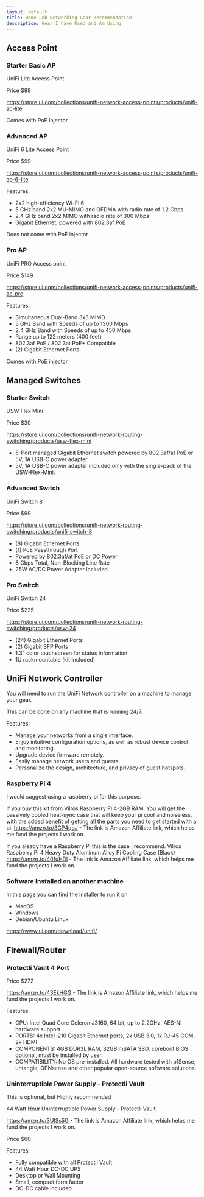 ```yaml
---
layout: default
title: Home Lab Networking Gear Recommendation
description: Gear I have Used and Am Using
---
```


## Access Point

### Starter Basic AP

UniFi Lite Access Point

Price $89

https://store.ui.com/collections/unifi-network-access-points/products/unifi-ac-lite

Comes with PoE injector

### Advanced AP

UniFi 6 Lite Access Point

Price $99

https://store.ui.com/collections/unifi-network-access-points/products/unifi-ap-6-lite

Features:

* 2x2 high-efficiency Wi-Fi 6
* 5 GHz band 2x2 MU-MIMO and OFDMA with radio rate of 1.2 Gbps
* 2.4 GHz band 2x2 MIMO with radio rate of 300 Mbps
* Gigabit Ethernet, powered with 802.3af PoE

Does not come with PoE injector

### Pro AP

UniFi PRO Access point

Price $149

https://store.ui.com/collections/unifi-network-access-points/products/unifi-ac-pro

Features:

* Simultaneous Dual-Band 3x3 MIMO
* 5 GHz Band with Speeds of up to 1300 Mbps
* 2.4 GHz Band with Speeds of up to 450 Mbps
* Range up to 122 meters (400 feet)
* 802.3af PoE / 802.3at PoE+ Compatible
* (2) Gigabit Ethernet Ports

Comes with PoE injector

## Managed Switches

### Starter Switch
USW Flex Mini

Price $30

https://store.ui.com/collections/unifi-network-routing-switching/products/usw-flex-mini

* 5-Port managed Gigabit Ethernet switch powered by 802.3af/at PoE or 5V, 1A USB-C power adapter.
* 5V, 1A USB-C power adapter included only with the single-pack of the USW-Flex-Mini.

### Advanced Switch
UniFi Switch 8

Price $99

https://store.ui.com/collections/unifi-network-routing-switching/products/unifi-switch-8

* (8) Gigabit Ethernet Ports
* (1) PoE Passthrough Port
* Powered by 802.3af/at PoE or DC Power
* 8 Gbps Total, Non-Blocking Line Rate
* 25W AC/DC Power Adapter Included

### Pro Switch
UniFi Switch 24

Price $225

https://store.ui.com/collections/unifi-network-routing-switching/products/usw-24

* (24) Gigabit Ethernet Ports
* (2) Gigabit SFP Ports
* 1.3" color touchscreen for status information
* 1U rackmountable (kit included)



## UniFi Network Controller

You will need to run the UniFi Network controller on a machine to manage your gear.

This can be done on any machine that is running 24/7.

Features:

* Manage your networks from a single interface.
* Enjoy intuitive configuration options, as well as robust device control and monitoring.
* Upgrade device firmware remotely.
* Easily manage network users and guests.
* Personalize the design, architecture, and privacy of guest hotspots.

### Raspberry Pi 4
I would suggest using a raspberry pi for this purpose.

If you buy this kit from Vilros Raspberry Pi 4-2GB RAM.
You will get the passively cooled heat-sync case that will keep your pi cool and noiseless,
with the added benefit of getting all the parts you need to get started with a pi.
https://amzn.to/3GP4qoJ - The link is Amazon Affiliate link, which helps me fund the projects I work on.




If you aleady have a Raspberry Pi this is the case I recommend.
Vilros Raspberry Pi 4 Heavy Duty Aluminum Alloy Pi Cooling Case (Black)
https://amzn.to/40fuHDl - The link is Amazon Affiliate link, which helps me fund the projects I work on.

### Software Installed on another machine

In this page you can find the installer to run it on

* MacOS
* Windows
* Debian/Ubuntu Linux

https://www.ui.com/download/unifi/

## Firewall/Router

### Protectli Vault 4 Port

Price $272

https://amzn.to/43EkHGG - The link is Amazon Affiliate link, which helps me fund the projects I work on.

Features:

* CPU: Intel Quad Core Celeron J3160, 64 bit, up to 2.2GHz, AES-NI hardware support
* PORTS: 4x Intel i210 Gigabit Ethernet ports, 2x USB 3.0, 1x RJ-45 COM, 2x HDMI
* COMPONENTS: 4GB DDR3L RAM, 32GB mSATA SSD. coreboot BIOS optional, must be installed by user.
* COMPATIBILITY: No OS pre-installed. All hardware tested with pfSense, untangle, OPNsense and other popular open-source software solutions.

### Uninterruptible Power Supply - Protectli Vault

This is optional, but Highly recommended

44 Watt Hour Uninterruptible Power Supply - Protectli Vault

https://amzn.to/3UISs5G - The link is Amazon Affiliate link, which helps me fund the projects I work on.

Price $60

Features:

* Fully compatible with all Protectli Vault
* 44 Watt Hour DC-DC UPS
* Desktop or Wall Mounting
* Small, compact form factor
* DC-DC cable included
